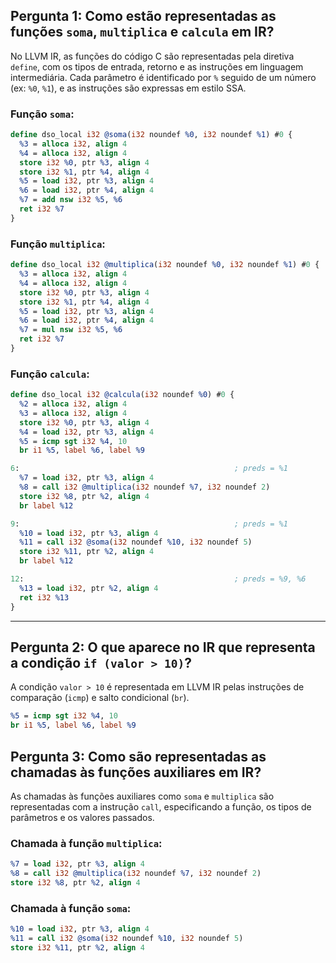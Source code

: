 ##  Pergunta 1: Como estão representadas as funções `soma`, `multiplica` e `calcula` em IR?

No LLVM IR, as funções do código C são representadas pela diretiva `define`, com os tipos de entrada, retorno e as instruções em linguagem intermediária. Cada parâmetro é identificado por `%` seguido de um número (ex: `%0`, `%1`), e as instruções são expressas em estilo SSA.

### Função `soma`:

```llvm
define dso_local i32 @soma(i32 noundef %0, i32 noundef %1) #0 {
  %3 = alloca i32, align 4
  %4 = alloca i32, align 4
  store i32 %0, ptr %3, align 4
  store i32 %1, ptr %4, align 4
  %5 = load i32, ptr %3, align 4
  %6 = load i32, ptr %4, align 4
  %7 = add nsw i32 %5, %6
  ret i32 %7
}
```

### Função `multiplica`:

```llvm
define dso_local i32 @multiplica(i32 noundef %0, i32 noundef %1) #0 {
  %3 = alloca i32, align 4
  %4 = alloca i32, align 4
  store i32 %0, ptr %3, align 4
  store i32 %1, ptr %4, align 4
  %5 = load i32, ptr %3, align 4
  %6 = load i32, ptr %4, align 4
  %7 = mul nsw i32 %5, %6
  ret i32 %7
}
```

### Função `calcula`:

```llvm
define dso_local i32 @calcula(i32 noundef %0) #0 {
  %2 = alloca i32, align 4
  %3 = alloca i32, align 4
  store i32 %0, ptr %3, align 4
  %4 = load i32, ptr %3, align 4
  %5 = icmp sgt i32 %4, 10
  br i1 %5, label %6, label %9

6:                                                ; preds = %1
  %7 = load i32, ptr %3, align 4
  %8 = call i32 @multiplica(i32 noundef %7, i32 noundef 2)
  store i32 %8, ptr %2, align 4
  br label %12

9:                                                ; preds = %1
  %10 = load i32, ptr %3, align 4
  %11 = call i32 @soma(i32 noundef %10, i32 noundef 5)
  store i32 %11, ptr %2, align 4
  br label %12

12:                                               ; preds = %9, %6
  %13 = load i32, ptr %2, align 4
  ret i32 %13
}
```
---

## Pergunta 2: O que aparece no IR que representa a condição `if (valor > 10)`?

A condição `valor > 10` é representada em LLVM IR pelas instruções de comparação (`icmp`) e salto condicional (`br`).

```llvm
%5 = icmp sgt i32 %4, 10
br i1 %5, label %6, label %9
```

## Pergunta 3: Como são representadas as chamadas às funções auxiliares em IR?

As chamadas às funções auxiliares como `soma` e `multiplica` são representadas com a instrução `call`, especificando a função, os tipos de parâmetros e os valores passados.

### Chamada à função `multiplica`:

```llvm
%7 = load i32, ptr %3, align 4
%8 = call i32 @multiplica(i32 noundef %7, i32 noundef 2)
store i32 %8, ptr %2, align 4
```

### Chamada à função `soma`:

```llvm
%10 = load i32, ptr %3, align 4
%11 = call i32 @soma(i32 noundef %10, i32 noundef 5)
store i32 %11, ptr %2, align 4
```
